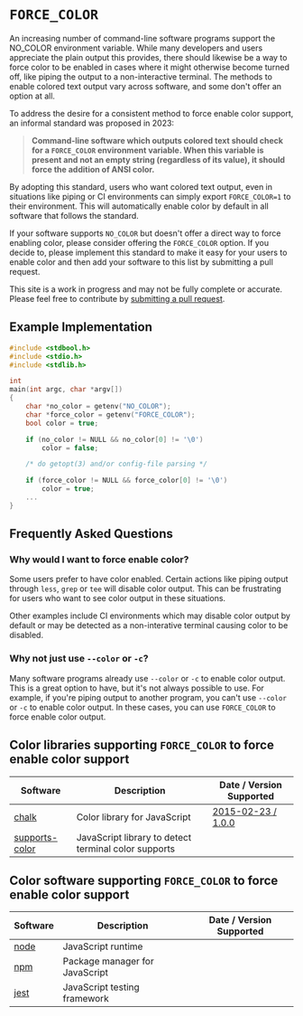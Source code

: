 # `FORCE_COLOR`

An increasing number of command-line software programs support the NO_COLOR environment variable. While many developers and users appreciate the plain output this provides, there should likewise be a way to force color to be enabled in cases where it might otherwise become turned off, like piping the output to a non-interactive terminal. The methods to enable colored text output vary across software, and some don't offer an option at all.

To address the desire for a consistent method to force enable color support, an informal standard was proposed in 2023:

> **Command-line software which outputs colored text should check for a `FORCE_COLOR` environment variable. When this variable is present and not an empty string (regardless of its value), it should force the addition of ANSI color.**

By adopting this standard, users who want colored text output, even in situations like piping or CI environments can simply export `FORCE_COLOR=1` to their environment. This will automatically enable color by default in all software that follows the standard.

If your software supports `NO_COLOR` but doesn't offer a direct way to force enabling color, please consider offering the `FORCE_COLOR` option. If you decide to, please implement this standard to make it easy for your users to enable color and then add your software to this list by submitting a pull request.

This site is a work in progress and may not be fully complete or accurate. Please feel free to contribute by [submitting a pull request](https://github.com/donatj/force-color.org).

## Example Implementation

```c
#include <stdbool.h>
#include <stdio.h>
#include <stdlib.h>

int
main(int argc, char *argv[])
{
    char *no_color = getenv("NO_COLOR");
    char *force_color = getenv("FORCE_COLOR");
    bool color = true;

    if (no_color != NULL && no_color[0] != '\0')
        color = false;

    /* do getopt(3) and/or config-file parsing */

    if (force_color != NULL && force_color[0] != '\0')
        color = true;
    ...
}
```

## Frequently Asked Questions

### Why would I want to force enable color?

Some users prefer to have color enabled. Certain actions like piping output through `less`, `grep` or `tee` will disable color output. This can be frustrating for users who want to see color output in these situations.

Other examples include CI environments which may disable color output by default or may be detected as a non-interative terminal causing color to be disabled.

### Why not just use `--color` or `-c`?

Many software programs already use `--color` or `-c` to enable color output. This is a great option to have, but it's not always possible to use. For example, if you're piping output to another program, you can't use `--color` or `-c` to enable color output. In these cases, you can use `FORCE_COLOR` to force enable color output.

## Color libraries supporting `FORCE_COLOR` to force enable color support

| Software | Description | Date / Version Supported |
|-|-|-|
| [chalk](https://github.com/chalk) | Color library for JavaScript | [2015-02-23 / 1.0.0](https://github.com/chalk/chalk/releases/tag/v1.0.0) |
| [supports-color](https://www.npmjs.com/package/supports-color) | JavaScript library to detect terminal color supports | |

## Color software supporting `FORCE_COLOR` to force enable color support

| Software | Description | Date / Version Supported |
|-|-|-|
| [node](https://nodejs.org/node) | JavaScript runtime | |
| [npm](https://www.npmjs.com/npm) | Package manager for JavaScript | |
| [jest](https://jestjs.io/jest) | JavaScript testing framework | |
